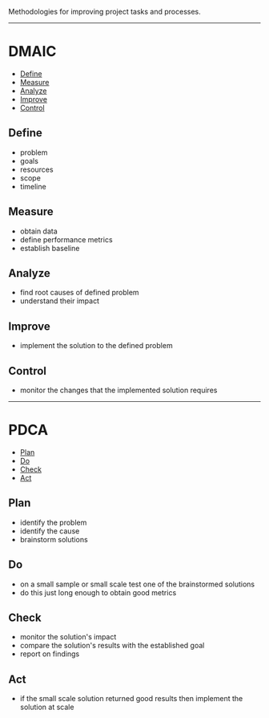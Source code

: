 
Methodologies for improving project tasks and processes.

---
# DMAIC

- [Define](#Define)
- [Measure](#Measure)
- [Analyze](#Analyze)
- [Improve](#Improve)
- [Control](#Control)

## Define

- problem
- goals
- resources
- scope
- timeline
## Measure

- obtain data
- define performance metrics
- establish baseline
## Analyze

- find root causes of defined problem
- understand their impact
## Improve

- implement the solution to the defined problem
## Control

- monitor the changes that the implemented solution requires

---
# PDCA

- [Plan](#Plan)
- [Do](#Do)
- [Check](#Check)
- [Act](#Act)

## Plan

- identify the problem
- identify the cause
- brainstorm solutions
## Do

- on a small sample or small scale test one of the brainstormed solutions
- do this just long enough to obtain good metrics
## Check

- monitor the solution's impact
- compare the solution's results with the established goal
- report on findings
## Act

- if the small scale solution returned good results then implement the solution at scale
